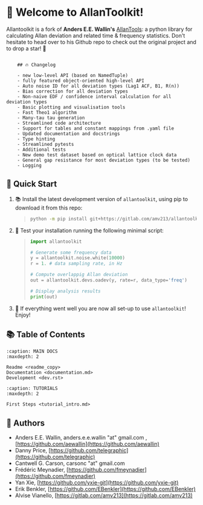 # 📑 Welcome to AllanToolkit!

Allantoolkit is a fork of **Anders E.E. Wallin's** [AllanTools](https://githubcom/aewallin/allantools): a python library for calculating Allan deviation 
and related time & frequency statistics. Don't hesitate to head over to his 
Github repo to check out the original project and to drop a star! 🌟

```{dropdown}

    ## 🔥 Changelog

    - new low-level API (based on NamedTuple)
    - fully featured object-oriented high-level API
    - Auto noise ID for all deviation types (Lag1 ACF, B1, R(n))
    - Bias correction for all deviation types
    - Non-naive EDF / confidence interval calculation for all deviation types
    - Basic plotting and visualisation tools
    - Fast Theo1 algorithm
    - Many-tau tau generation
    - Streamlined code architecture
    - Support for tables and constant mappings from .yaml file
    - Updated documentation and docstrings
    - Type hinting
    - Streamlined pytests
    - Additional tests
    - New demo test dataset based on optical lattice clock data
    - General gap resistance for most deviation types (to be tested)
    - Logging
```

## 🚀 Quick Start

1. 📚 Install the latest development version of `allantoolkit`, using pip to 
   download it from this repo:

    >```bash
    >python -m pip install git+https://gitlab.com/amv213/allantoolkit.git
    >```
   
2. 🐍 Test your installation running the following minimal script:

   >```python
   >import allantoolkit
   > 
   ># Generate some frequency data
   >y = allantoolkit.noise.white(10000)
   >r = 1. # data sampling rate, in Hz
   >
   ># Compute overlappig Allan deviation
   >out = allantoolkit.devs.oadev(y, rate=r, data_type='freq')
   >
   ># Display analysis results
   >print(out)
   >```

3. 🎉 If everything went well you are now all set-up to use `allantoolkit`! 
   Enjoy!

## 📚 Table of Contents


```{toctree}
:caption: MAIN DOCS
:maxdepth: 2

Readme <readme_copy>
Documentation <documentation.md>
Development <dev.rst>
```

```{toctree}
:caption: TUTORIALS
:maxdepth: 2

First Steps <tutorial_intro.md>
```

## 📝 Authors

* Anders E.E. Wallin, anders.e.e.wallin "at" gmail.com , 
  [https://github.com/aewallin](https://github.com/aewallin)
* Danny Price, [https://github.com/telegraphic](https://github.com/telegraphic)
* Cantwell G. Carson, carsonc "at" gmail.com
* Frédéric Meynadier, [https://github.com/fmeynadier](https://github.com/fmeynadier)
* Yan Xie, [https://github.com/yxie-git](https://github.com/yxie-git)
* Erik Benkler, [https://github.com/EBenkler](https://github.com/EBenkler)
* Alvise Vianello, [https://gitlab.com/amv213](https://gitlab.com/amv213)